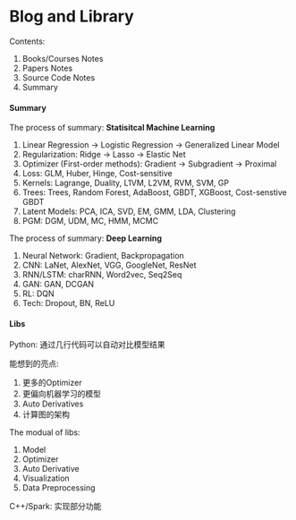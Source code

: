# Blog and Library

Contents:

1. Books/Courses Notes
2. Papers Notes
3. Source Code Notes
4. Summary

#### Summary

The process of summary: **Statisitcal Machine Learning**

1. Linear Regression -> Logistic Regression -> Generalized Linear Model
2. Regularization: Ridge -> Lasso -> Elastic Net
3. Optimizer (First-order methods): Gradient -> Subgradient -> Proximal
4. Loss: GLM, Huber, Hinge, Cost-sensitive
5. Kernels: Lagrange, Duality, L1VM, L2VM, RVM, SVM, GP
6. Trees: Trees, Random Forest, AdaBoost, GBDT, XGBoost, Cost-senstive GBDT
7. Latent Models: PCA, ICA, SVD, EM, GMM, LDA, Clustering
8. PGM: DGM, UDM, MC, HMM, MCMC

The process of summary: **Deep Learning**

1. Neural Network: Gradient, Backpropagation
2. CNN: LaNet, AlexNet, VGG, GoogleNet, ResNet
3. RNN/LSTM: charRNN, Word2vec, Seq2Seq
4. GAN: GAN, DCGAN
5. RL: DQN
6. Tech: Dropout, BN, ReLU

#### Libs

Python: 通过几行代码可以自动对比模型结果

能想到的亮点: 

1. 更多的Optimizer
2. 更偏向机器学习的模型
3. Auto Derivatives
4. 计算图的架构

The modual of libs:

1. Model
2. Optimizer
3. Auto Derivative
4. Visualization
5. Data Preprocessing

C++/Spark: 实现部分功能